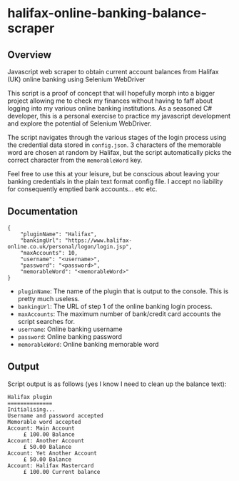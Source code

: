 # halifax-online-banking-balance-scraper
## Overview
Javascript web scraper to obtain current account balances from Halifax (UK) online banking using Selenium WebDriver

This script is a proof of concept that will hopefully morph into a bigger project allowing me to check my finances without having to faff about logging into my various online banking institutions. As a seasoned C# developer, this is a personal exercise to practice my javascript development and explore the potential of Selenium WebDriver.

The script navigates through the various stages of the login process using the credential data stored in `config.json`. 3 characters of the memorable word are chosen at random by Halifax, but the script automatically picks the correct character from the `memorableWord` key.

Feel free to use this at your leisure, but be conscious about leaving your banking credentials in the plain text format config file. I accept no liability for consequently emptied bank accounts... etc etc.

## Documentation
```
{
    "pluginName": "Halifax",
    "bankingUrl": "https://www.halifax-online.co.uk/personal/logon/login.jsp",
    "maxAccounts": 10,
    "username": "<username>",
    "password": "<password>",
    "memorableWord": "<memorableWord>"
}
```

- `pluginName`: The name of the plugin that is output to the console. This is pretty much useless.
- `bankingUrl`: The URL of step 1 of the online banking login process.
- `maxAccounts`: The maximum number of bank/credit card accounts the script searches for.
- `username`: Online banking username
- `password`: Online banking password
- `memorableWord`: Online banking memorable word

## Output 
Script output is as follows (yes I know I need to clean up the balance text):

```
Halifax plugin
==============
Initialising...
Username and password accepted
Memorable word accepted
Account: Main Account
	 £ 100.00 Balance
Account: Another Account
	 £ 50.00 Balance
Account: Yet Another Account
	 £ 50.00 Balance
Account: Halifax Mastercard
	 £ 100.00 Current balance
```